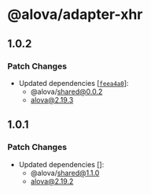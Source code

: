 # @alova/adapter-xhr

## 1.0.2

### Patch Changes

- Updated dependencies [[`feea4a0`](https://github.com/alovajs/alova/commit/feea4a00131787ae9f541fee74b35dba507c0fa8)]:
  - @alova/shared@0.0.2
  - alova@2.19.3

## 1.0.1

### Patch Changes

- Updated dependencies []:
  - @alova/shared@1.1.0
  - alova@2.19.2
